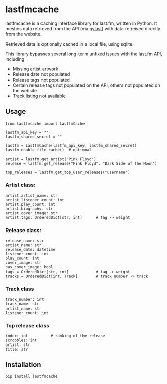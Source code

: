 # lastfmcache
lastfmcache is a caching interface library for last.fm, written in Python. It meshes data retrieved from the API (via [pylast]([http://github.com/pylast])) with data retreived directly from the website.

Retrieved data is optionally cached in a local file, using sqlite.

This library bypasses several long-term unfixed issues with the last.fm API, including:
- Missing artist artwork
- Release date not populated
- Release tags not populated
- Certain release tags not populated on the API, others not populated on the website
- Track listing not available

## Usage
```
from lastfmcache import LastfmCache

lastfm_api_key = ""
lastfm_shared_secret = ""

lastfm = LastfmCache(lastfm_api_key, lastfm_shared_secret)
lastfm.enable_file_cache()  # optional

artist = lastfm.get_artist("Pink Floyd")
release = lastfm.get_release("Pink Floyd", "Dark Side of the Moon")

top_releases = lastfm.get_top_user_releases("username")

```

### Artist class:
```
artist.artist_name: str
artist.listener_count: int
artist.play_count: int
artist.biography: str
artist.cover_image: str
artist.tags: OrderedDict[str, int]      # tag -> weight
```
### Release class:
```
release_name: str
artist_name: str
release_date: datetime
listener_count: int
play_count: int
cover_image: str
has_cover_image: bool
tags = OrderedDict[str, int]            # tag -> weight
tracks = OrderedDict[int, Track]        # track number -> track
```

### Track class
```
track_number: int
track_name: str
artist_name: str
listener_count: int
```

### Top release class
```
index: int          # ranking of the release
scrobbles: int
artist: str
title: str
```

## Installation

`pip install lastfmcache`
